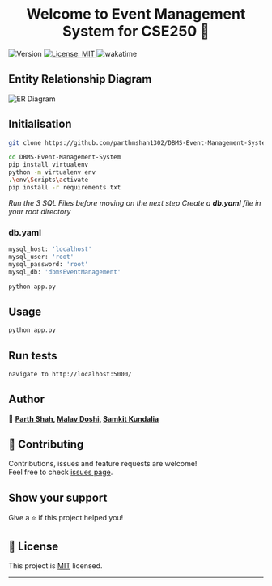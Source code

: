 <h1 align="center">Welcome to Event Management System for CSE250 👋</h1>
<p>
  <img alt="Version" src="https://img.shields.io/badge/version-1.0.0-blue.svg?cacheSeconds=2592000" />
  <a href="https://github.com/parthmshah1302/DBMS-Event-Management-System/blob/parth/LICENSE" target="_blank">
    <img alt="License: MIT" src="https://img.shields.io/badge/License-MIT-yellow.svg" />
    
  </a>
  <img alt="wakatime" src="https://wakatime.com/badge/github/parthmshah1302/DBMS-Event-Management-System.svg" />
    
</p>


## Entity Relationship Diagram
![ER Diagram](https://cdn.jsdelivr.net/gh/parthmshah1302/DBMS-Event-Management-System/ERD/DBMS-Event-Management%20-%20Entity%20Relationship%20Diagram.jpg)
## Initialisation

```sh
git clone https://github.com/parthmshah1302/DBMS-Event-Management-System
```
```sh
cd DBMS-Event-Management-System
pip install virtualenv
python -m virtualenv env
.\env\Scripts\activate  
pip install -r requirements.txt

```
_Run the 3 SQL Files before moving on the next step_
_Create a **db.yaml** file in your root directory_
### db.yaml
```sh
mysql_host: 'localhost'
mysql_user: 'root'
mysql_password: 'root'
mysql_db: 'dbmsEventManagement'
```
```sh
python app.py
```

## Usage

```sh
python app.py
```

## Run tests

```sh
navigate to http://localhost:5000/
```

## Author

👤 **[Parth Shah](https://www.linkedin.com/in/parthmshah1302/), [Malav Doshi](https://www.linkedin.com/in/malav-doshi-73b008191/), [Samkit Kundalia](https://www.linkedin.com/in/samkitk/)**


## 🤝 Contributing

Contributions, issues and feature requests are welcome!<br />Feel free to check [issues page](https://github.com/parthmshah1302/DBMS-Event-Management-System/issues). 

## Show your support

Give a ⭐️ if this project helped you!

## 📝 License

This project is [MIT](https://github.com/parthmshah1302/DBMS-Event-Management-System/blob/parth/LICENSE) licensed.

***
